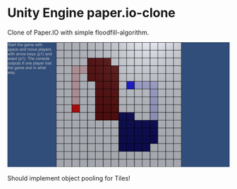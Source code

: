 # Unity Engine paper.io-clone
Clone of Paper.IO with simple floodfill-algorithm.

<img src="https://raw.githubusercontent.com/Abujaman/paper.io-clone/master/Unity_Paper.IO/Screenshot.PNG" width="600">

Should implement object pooling for Tiles!
